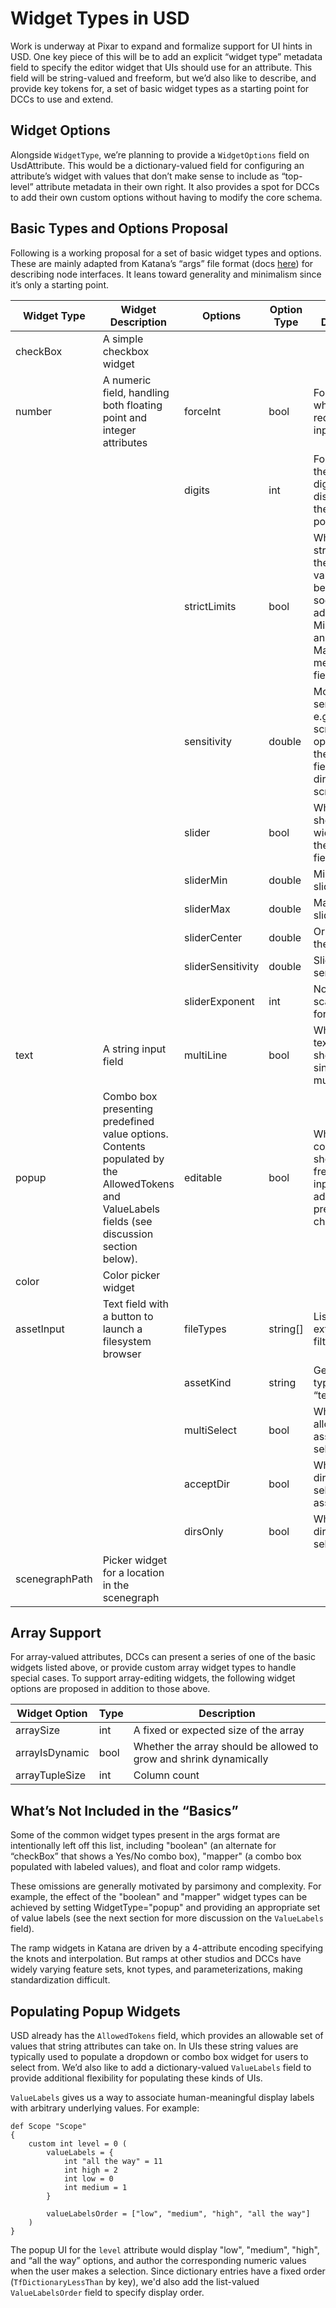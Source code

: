 # Widget Types in USD

Work is underway at Pixar to expand and formalize support for UI hints in USD. One key piece of this will be to add an explicit “widget type” metadata field to specify the editor widget that UIs should use for an attribute. This field will be string-valued and freeform, but we’d also like to describe, and provide key tokens for, a set of basic widget types as a starting point for DCCs to use and extend.

## Widget Options

Alongside `WidgetType`, we’re planning to provide a `WidgetOptions` field on UsdAttribute. This would be a dictionary-valued field for configuring an attribute’s widget with values that don’t make sense to include as “top-level” attribute metadata in their own right. It also provides a spot for DCCs to add their own custom options without having to modify the core schema.

## Basic Types and Options Proposal

Following is a working proposal for a set of basic widget types and options. These are mainly adapted from Katana’s “args” file format (docs [here](https://learn.foundry.com/katana/dev-guide/ArgsFiles/index.html)) for describing node interfaces. It leans toward generality and minimalism since it’s only a starting point.

|Widget Type|Widget Description|Options|Option Type|Option Description|
| --- | --- | --- | --- | --- |
|checkBox|A simple checkbox widget||||
|number|A numeric field, handling both floating point and integer attributes|forceInt|bool|For float fields, whether to require integer input|
|||digits|int|For float fields, the number of digits to display after the decimal point|
|||strictLimits|bool|Whether to strictly enforce the attribute’s value range (to be held in the soon-to-be-added MinimumValue and MaximumValue metadata fields)|
|||sensitivity|double|Modification sensitivity for e.g., value scrub operations, if the number field itself is directly scrubbable|
|||slider|bool|Whether to show a slider widget next to the number field|
|||sliderMin|double|Minimum slider value|
|||sliderMax|double|Maximum slider value|
|||sliderCenter|double|Origin value of the slider|
|||sliderSensitivity|double|Slider sensitivity|
|||sliderExponent|int|Non-linear scaling factor for the slider|
|text|A string input field|multiLine|bool|Whether the text field should be single- or multi-line|
|popup|Combo box presenting predefined value options. Contents populated by the AllowedTokens and ValueLabels fields (see discussion section below).|editable|bool|Whether the combo box should allow free-form input in addition to the predefined choices|
|color|Color picker widget||||
|assetInput|Text field with a button to launch a filesystem browser|fileTypes|string[]|List of file extensions to filter for|
|||assetKind|string|General asset type (e.g., “texture”)|
|||multiSelect|bool|Whether to allow multiple assets to be selected|
|||acceptDir|bool|Whether directories are selectable as assets|
|||dirsOnly|bool|Whether only directories are selectable|
|scenegraphPath|Picker widget for a location in the scenegraph||||

## Array Support

For array-valued attributes, DCCs can present a series of one of the basic widgets listed above, or provide custom array widget types to handle special cases. To support array-editing widgets, the following widget options are proposed in addition to those above.

|Widget Option|Type|Description|
| --- | --- | --- |
|arraySize|int|A fixed or expected size of the array|
|arrayIsDynamic|bool|Whether the array should be allowed to grow and shrink dynamically|
|arrayTupleSize|int|Column count|

## What’s Not Included in the “Basics”

Some of the common widget types present in the args format are intentionally left off this list, including "boolean" (an alternate for “checkBox” that shows a Yes/No combo box), "mapper" (a combo box populated with labeled values), and float and color ramp widgets.

These omissions are generally motivated by parsimony and complexity. For example, the effect of the "boolean" and "mapper" widget types can be achieved by setting WidgetType="popup" and providing an appropriate set of value labels (see the next section for more discussion on the `ValueLabels` field).

The ramp widgets in Katana are driven by a 4-attribute encoding specifying the knots and interpolation. But ramps at other studios and DCCs have widely varying feature sets, knot types, and parameterizations, making standardization difficult.

## Populating Popup Widgets

USD already has the `AllowedTokens` field, which provides an allowable set of values that string attributes can take on. In UIs these string values are typically used to populate a dropdown or combo box widget for users to select from. We’d also like to add a dictionary-valued `ValueLabels` field to provide additional flexibility for populating these kinds of UIs.

`ValueLabels` gives us a way to associate human-meaningful display labels with arbitrary underlying values. For example:

```
def Scope "Scope"
{
    custom int level = 0 (
        valueLabels = {
            int "all the way" = 11
            int high = 2
            int low = 0
            int medium = 1
        }

        valueLabelsOrder = ["low", "medium", "high", "all the way"]
    )
}
```
The popup UI for the `level` attribute would display "low", "medium", "high", and “all the way” options, and author the corresponding numeric values when the user makes a selection. Since dictionary entries have a fixed order (`TfDictionaryLessThan` by key), we'd also add the list-valued `ValueLabelsOrder` field to specify display order.
